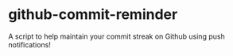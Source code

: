 # github-commit-reminder

A script to help maintain your commit streak on Github using push notifications!
